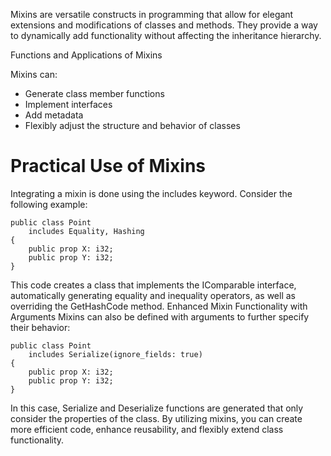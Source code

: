 Mixins are versatile constructs in programming that allow for elegant extensions and modifications of classes and methods. They provide a way to dynamically add functionality without affecting the inheritance hierarchy.

Functions and Applications of Mixins

Mixins can:
- Generate class member functions
- Implement interfaces
- Add metadata
- Flexibly adjust the structure and behavior of classes

# Practical Use of Mixins
Integrating a mixin is done using the includes keyword. Consider the following example:

```sc
public class Point
    includes Equality, Hashing
{
    public prop X: i32;
    public prop Y: i32;
}
```

This code creates a class that implements the IComparable interface, automatically generating equality and inequality operators, as well as overriding the GetHashCode method.
Enhanced Mixin Functionality with Arguments
Mixins can also be defined with arguments to further specify their behavior:

```sc
public class Point
    includes Serialize(ignore_fields: true)
{
    public prop X: i32;
    public prop Y: i32;
}
```

In this case, Serialize and Deserialize functions are generated that only consider the properties of the class.
By utilizing mixins, you can create more efficient code, enhance reusability, and flexibly extend class functionality.
